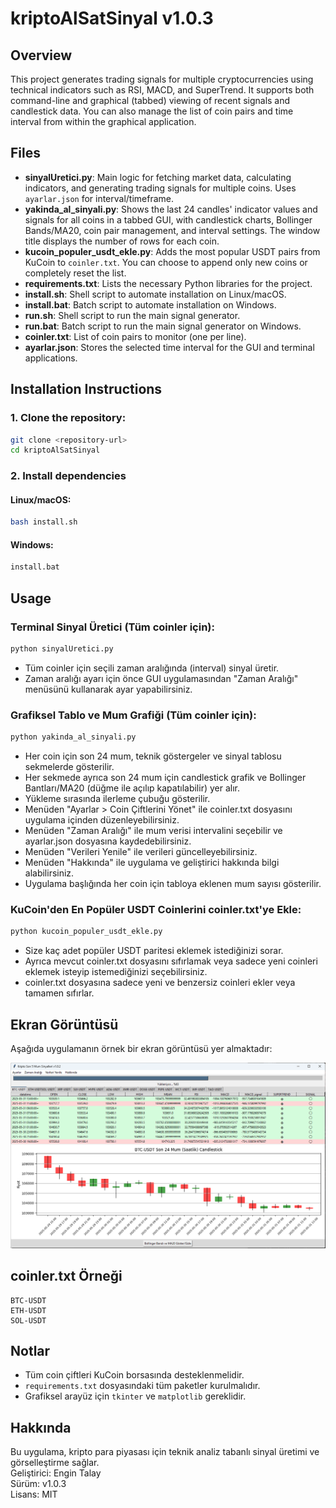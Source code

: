 # kriptoAlSatSinyal v1.0.3

## Overview
This project generates trading signals for multiple cryptocurrencies using technical indicators such as RSI, MACD, and SuperTrend. It supports both command-line and graphical (tabbed) viewing of recent signals and candlestick data. You can also manage the list of coin pairs and time interval from within the graphical application.

## Files
- **sinyalUretici.py**: Main logic for fetching market data, calculating indicators, and generating trading signals for multiple coins. Uses `ayarlar.json` for interval/timeframe.
- **yakinda_al_sinyali.py**: Shows the last 24 candles' indicator values and signals for all coins in a tabbed GUI, with candlestick charts, Bollinger Bands/MA20, coin pair management, and interval settings. The window title displays the number of rows for each coin.
- **kucoin_populer_usdt_ekle.py**: Adds the most popular USDT pairs from KuCoin to `coinler.txt`. You can choose to append only new coins or completely reset the list.
- **requirements.txt**: Lists the necessary Python libraries for the project.
- **install.sh**: Shell script to automate installation on Linux/macOS.
- **install.bat**: Batch script to automate installation on Windows.
- **run.sh**: Shell script to run the main signal generator.
- **run.bat**: Batch script to run the main signal generator on Windows.
- **coinler.txt**: List of coin pairs to monitor (one per line).
- **ayarlar.json**: Stores the selected time interval for the GUI and terminal applications.

## Installation Instructions

### 1. Clone the repository:
```sh
git clone <repository-url>
cd kriptoAlSatSinyal
```

### 2. Install dependencies

#### Linux/macOS:
```sh
bash install.sh
```

#### Windows:
```bat
install.bat
```

## Usage

### Terminal Sinyal Üretici (Tüm coinler için):
```sh
python sinyalUretici.py
```
- Tüm coinler için seçili zaman aralığında (interval) sinyal üretir.
- Zaman aralığı ayarı için önce GUI uygulamasından "Zaman Aralığı" menüsünü kullanarak ayar yapabilirsiniz.

### Grafiksel Tablo ve Mum Grafiği (Tüm coinler için):
```sh
python yakinda_al_sinyali.py
```
- Her coin için son 24 mum, teknik göstergeler ve sinyal tablosu sekmelerde gösterilir.
- Her sekmede ayrıca son 24 mum için candlestick grafik ve Bollinger Bantları/MA20 (düğme ile açılıp kapatılabilir) yer alır.
- Yükleme sırasında ilerleme çubuğu gösterilir.
- Menüden "Ayarlar > Coin Çiftlerini Yönet" ile coinler.txt dosyasını uygulama içinden düzenleyebilirsiniz.
- Menüden "Zaman Aralığı" ile mum verisi intervalini seçebilir ve ayarlar.json dosyasına kaydedebilirsiniz.
- Menüden "Verileri Yenile" ile verileri güncelleyebilirsiniz.
- Menüden "Hakkında" ile uygulama ve geliştirici hakkında bilgi alabilirsiniz.
- Uygulama başlığında her coin için tabloya eklenen mum sayısı gösterilir.

### KuCoin'den En Popüler USDT Coinlerini coinler.txt'ye Ekle:
```sh
python kucoin_populer_usdt_ekle.py
```
- Size kaç adet popüler USDT paritesi eklemek istediğinizi sorar.
- Ayrıca mevcut coinler.txt dosyasını sıfırlamak veya sadece yeni coinleri eklemek isteyip istemediğinizi seçebilirsiniz.
- coinler.txt dosyasına sadece yeni ve benzersiz coinleri ekler veya tamamen sıfırlar.

## Ekran Görüntüsü

Aşağıda uygulamanın örnek bir ekran görüntüsü yer almaktadır:

![Ekran Görüntüsü](docs/screenshot.png)

## coinler.txt Örneği
```
BTC-USDT
ETH-USDT
SOL-USDT
```

## Notlar
- Tüm coin çiftleri KuCoin borsasında desteklenmelidir.
- `requirements.txt` dosyasındaki tüm paketler kurulmalıdır.
- Grafiksel arayüz için `tkinter` ve `matplotlib` gereklidir.

## Hakkında
Bu uygulama, kripto para piyasası için teknik analiz tabanlı sinyal üretimi ve görselleştirme sağlar.  
Geliştirici: Engin Talay  
Sürüm: v1.0.3  
Lisans: MIT